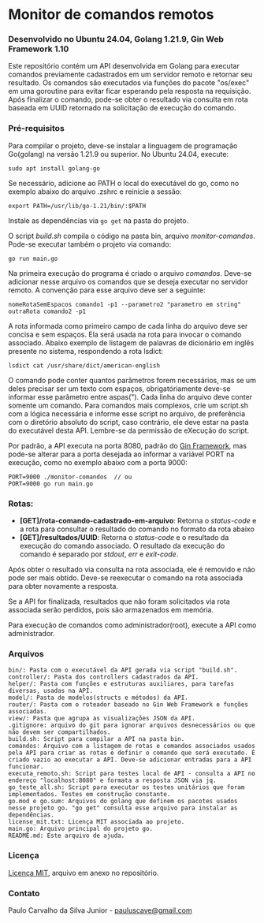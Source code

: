 # Monitor de comandos remotos
### Desenvolvido no Ubuntu 24.04, Golang 1.21.9, Gin Web Framework 1.10

Este repositório contém um API desenvolvida em Golang para executar comandos previamente cadastrados em um servidor remoto e retornar seu resultado. Os comandos são executados via funções do pacote "os/exec" em uma goroutine para evitar ficar esperando pela resposta na requisição. Após finalizar o comando, pode-se obter o resultado via consulta em rota baseada em UUID retornado na solicitação de execução do comando.

### Pré-requisitos
Para compilar o projeto, deve-se instalar a linguagem de programação Go(golang) na versão 1.21.9 ou superior. No Ubuntu 24.04, execute:
```
sudo apt install golang-go
```
Se necessário, adicione ao PATH o local do executável do go, como no exemplo abaixo do arquivo .zshrc e reinicie a sessão:
```
export PATH=/usr/lib/go-1.21/bin/:$PATH
```
Instale as dependências via `go get` na pasta do projeto.

O script *build.sh* compila o código na pasta bin, arquivo *monitor-comandos*. Pode-se executar também o projeto via comando:
```
go run main.go
```

Na primeira execução do programa é criado o arquivo *comandos*. Deve-se adicionar nesse arquivo os comandos que se deseja executar no servidor remoto. A convenção para esse arquivo deve ser a seguinte:
```
nomeRotaSemEspacos comando1 -p1 --parametro2 "parametro em string"
outraRota comando2 -p1
```
A rota informada como primeiro campo de cada linha do arquivo deve ser concisa e sem espaços. Ela será usada na rota para invocar o comando associado. Abaixo exemplo de listagem de palavras de dicionário em inglês presente no sistema, respondendo a rota lsdict:
```
lsdict cat /usr/share/dict/american-english
```
O comando pode conter quantos parâmetros forem necessários, mas se um deles precisar ser um texto com espaços, obrigatóriamente deve-se informar esse parâmetro entre aspas(").
Cada linha do arquivo deve conter somente um comando. Para comandos mais complexos, crie um script.sh com a lógica necessária e informe esse script no arquivo, de preferência com o diretório absoluto do script, caso contrário, ele deve estar na pasta do executável desta API. Lembre-se da permissão de eXecução do script.

Por padrão, a API executa na porta 8080, padrão do [Gin Framework](https://gin-gonic.com/), mas pode-se alterar para a porta desejada ao informar a variável PORT na execução, como no exemplo abaixo com a porta 9000:
```
PORT=9000 ./monitor-comandos  // ou
PORT=9000 go run main.go
```

### Rotas:
- **[GET]/rota-comando-cadastrado-em-arquivo**: Retorna o *status-code* e a rota para consultar o resultado do comando no formato da rota abaixo
- **[GET]/resultados/UUID**: Retorna o *status-code* e o resultado da execução do comando associado. O resultado da execução do comando é separado por *stdout*, *err* e *exit-code*.

Após obter o resultado via consulta na rota associada, ele é removido e não pode ser mais obtido. Deve-se reexecutar o comando na rota associada para obter novamente a resposta.

Se a API for finalizada, resultados que não foram solicitados via rota associada serão perdidos, pois são armazenados em memória.

Para execução de comandos como administrador(root), execute a API como administrador.

### Arquivos

```
bin/: Pasta com o executável da API gerada via script "build.sh".
controller/: Pasta dos controllers cadastrados da API.
helper/: Pasta com funções e estruturas auxiliares, para tarefas diversas, usadas na API.
model/: Pasta de modelos(structs e métodos) da API.
router/: Pasta com o roteador baseado no Gin Web Framework e funções associadas.
view/: Pasta que agrupa as visualizações JSON da API.
.gitignore: arquivo do git para ignorar arquivos desnecessários ou que não devem ser compartilhados.
build.sh: Script para compilar a API na pasta bin.
comandos: Arquivo com a listagem de rotas e comandos associados usados pela API para criar as rotas e definir o comando que será executado. É criado vazio ao executar a API. Deve-se adicionar entradas para a API funcionar.
executa_remoto.sh: Script para testes local de API - consulta a API no endereço "localhost:8080" e formata a resposta JSON via jq.
go_teste_all.sh: Script para executar os testes unitários que foram implementados. Testes em construção constante.
go.mod e go.sum: Arquivos do golang que definem os pacotes usados nesse projeto go. "go get" consulta esse arquivo para instalar as dependências.
license_mit.txt: Licença MIT associada ao projeto.
main.go: Arquivo principal do projeto go.
README.md: Este arquivo de ajuda.
```

### Licença

[Licença MIT](https://github.com/paulocsilvajr/monitor-comandos/blob/master/license_mit.txt), arquivo em anexo no repositório.

### Contato

Paulo Carvalho da Silva Junior - pauluscave@gmail.com
